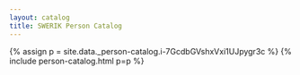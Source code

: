 ```yaml
---
layout: catalog
title: SWERIK Person Catalog
---
```

{% assign p = site.data._person-catalog.i-7GcdbGVshxVxi1UJpygr3c %}
{% include person-catalog.html p=p %}

